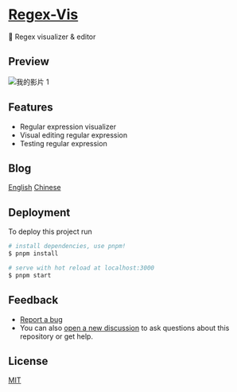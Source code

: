 # [Regex-Vis](https://regex-vis.com)
🎨 Regex visualizer & editor

## Preview
![我的影片 1](https://user-images.githubusercontent.com/27432981/129452745-4bbcfff5-de70-48d9-96df-542b917e2768.gif)

## Features
- Regular expression visualizer
- Visual editing regular expression
- Testing regular expression

## Blog
[English](https://www.bowencodes.com/post/regex-vis_en)
[Chinese](https://www.bowencodes.com/post/regex-vis)

## Deployment

To deploy this project run

```bash
# install dependencies, use pnpm!
$ pnpm install

# serve with hot reload at localhost:3000
$ pnpm start
```

## Feedback

- [Report a bug](https://github.com/Bowen7/regex-vis/issues)
- You can also [open a new discussion](https://github.com/Bowen7/regex-vis/discussions) to ask questions about this repository or get help.

## License

[MIT](https://choosealicense.com/licenses/mit/)
